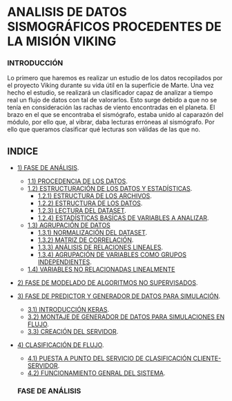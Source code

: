 
# ANALISIS DE DATOS SISMOGRÁFICOS PROCEDENTES DE LA MISIÓN VIKING


### INTRODUCCIÓN
Lo primero que haremos es realizar un estudio de los datos recopilados por el proyecto Viking durante su vida útil en la superficie de Marte.
Una vez hecho el estudio, se realizará un clasificador capaz de analizar a tiempo real un flujo de datos con tal de valorarlos.
Esto surge debido a que no se tenía en consideración las rachas de viento encontradas en el planeta.
El brazo en el que se encontraba el sismógrafo, estaba unido al caparazón del módulo, por ello que, al vibrar, daba lecturas erróneas al sismógrafo.
Por ello que queramos clasificar qué lecturas son válidas de las que no.

## INDICE

- [ 1) FASE DE ANÁLISIS](#fase-de-análisis).
  - [1.1) PROCEDENCIA DE LOS DATOS](#insertar-hn).
  - [1.2) ESTRUCTURACIÓN DE LOS DATOS Y ESTADÍSTICAS](#insertar-hn).
    - [1.2.1) ESTRUCTURA DE LOS ARCHIVOS](#insertar-hn).
    - [1.2.2) ESTRUCTURA DE LOS DATOS](#insertar-hn).
    - [1.2.3) LECTURA DEL DATASET](#insertar-hn).
    - [1.2.4) ESTADÍSTICAS BASÍCAS DE VARIABLES A ANALIZAR](#insertar-hn).
  - [1.3) AGRUPACIÓN DE DATOS](#insertar-hn)
    - [1.3.1) NORMALIZACIÓN DEL DATASET](#insertar-hn).
    - [1.3.2) MATRIZ DE CORRELACIÓN](#insertar-hn).
    - [1.3.3) ANÁLISIS DE RELACIONES LINEALES](#insertar-hn).
    - [1.3.4) AGRUPACIÓN DE VARIABLES COMO GRUPOS INDEPENDIENTES](#insertar-hn).
  - [1.4) VARIABLES NO RELACIONADAS LINEALMENTE](#insertar-hn)
   
- [ 2) FASE DE MODELADO DE ALGORITMOS NO SUPERVISADOS](#insertar-hn).

- [ 3) FASE DE PREDICTOR Y GENERADOR DE DATOS PARA SIMULACIÓN](#insertar-hn).
  - [3.1) INTRODUCCIÓN KERAS](#insertar-hn).
  - [3.2) MONTAJE DE GENERADOR DE DATOS PARA SIMULACIONES EN FLUJO](#insertar-hn).
  - [3.3) CREACIÓN DEL SERVIDOR](#insertar-hn).

- [ 4) CLASIFICACIÓN DE FLUJO](#insertar-hn).
  - [4.1) PUESTA A PUNTO DEL SERVICIO DE CLASIFICACIÓN CLIENTE-SERVIDOR](#insertar-hn).
  - [4.2) FUNCIONAMIENTO GENRAL DEL SISTEMA](#insertar-hn).
  
  
  ### FASE DE ANÁLISIS

